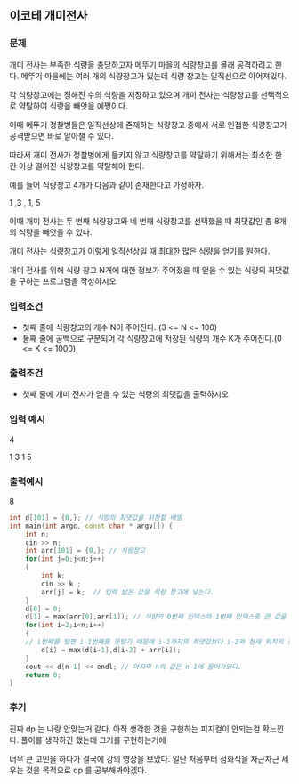 ## 이코테 개미전사

### 문제

개미 전사는 부족한 식량을 충당하고자 메뚜기 마을의 식량창고를 몰래 공격하려고 한다. 메뚜기 마을에는 여러 개의 식량창고가 있는데 식량 창고는 일직선으로 이어져있다.

각 식량창고에는 정해진 수의 식량을 저장하고 있으며 개미 전사는 식량창고를 선택적으로 약탈하여 식량을 빼앗을 예쩡이다. 

이때 메뚜기 정찰병들은 일직선상에 존재하는 식량창고 중에서 서로 인접한 식량창고가 공격받으면 바로 알아챌 수 있다. 

따라서 개미 전사가 정찰병에게 들키지 않고 식량창고를 약탈하기 위해서는 최소한 한 칸 이상 떨어진 식량창고를 약탈해야 한다.

예를 들어 식량창고 4개가 다음과 같이 존재한다고 가정하자.

1 ,3 , 1, 5

이때 개미 전사는 두 번째 식량창고와 네 번째 식량창고를 선택했을 때 최댓값인 총 8개의 식량을 빼앗을 수 있다. 

개미 전사는 식량창고가 이렇게 일직선상일 때 최대한 많은 식량을 얻기를 원한다.

개미 전사를 위해 식량 창고 N개에 대한 정보가 주어졌을 때 얻을 수 있는 식량의 최댓값을 구하는 프로그램을 작성하시오 

### 입력조건 

* 첫째 줄에 식량창고의 개수 N이 주어진다. (3 <= N <= 100)
* 둘째 줄에 공백으로 구분되어 각 식량창고에 저장된 식량의 개수 K가 주어진다.(0 <= K <= 1000)

### 출력조건

* 첫째 줄에 개미 전사가 얻을 수 있는 식량의 최댓값을 출력하시오

### 입력 예시
4

1 3 1 5

### 출력예시 

8

```C++
int d[101] = {0,}; // 식량의 최댓값을 저장할 배열 
int main(int argc, const char * argv[]) {
    int n;
    cin >> n;
    int arr[101] = {0,}; // 식량창고
    for(int j=0;j<n;j++)
    {
        int k;
        cin >> k ;
        arr[j] = k;  // 입력 받은 값을 식량 창고에 넣는다.
    }
    d[0] = 0;
    d[1] = max(arr[0],arr[1]); // 식량의 0번째 인덱스와 1번째 인덱스중 큰 값을 넣는다.
    for(int i=2;i<n;i++)
    {
    // i번째를 털면 i-1번째를 못털기 때문에 i-1까지의 최댓값보다 i-2와 현재 위치의 창고의 식량을 털었을때 높은 값의 합을 d[i] 안에 넣는다.
        d[i] = max(d[i-1],d[i-2] + arr[i]);  
    }
    cout << d[n-1] << endl; // 마지막 n의 값은 n-1에 들어가있다.
    return 0;
}
```

### 후기

진짜 dp 는 나랑 안맞는거 같다. 아직 생각한 것을 구현하는 피지컬이 안되는걸 확느낀다. 풀이를 생각하긴 했는데 그거를 구현하는거에 

너무 큰 고민을 하다가 결국에 강의 영상을 보았다. 일단 처음부터 점화식을 차근차근 세우는 것을 목적으로 dp 를 공부해봐야겠다.
